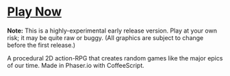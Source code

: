 # [Play Now](http://ashes999.github.io/sword-of-eman)

**Note:** This is a highly-experimental early release version. Play at your own risk; it may be quite raw or buggy. (All graphics are subject to change before the first release.)

A procedural 2D action-RPG that creates random games like the major epics of our time. Made in Phaser.io with CoffeeScript.
